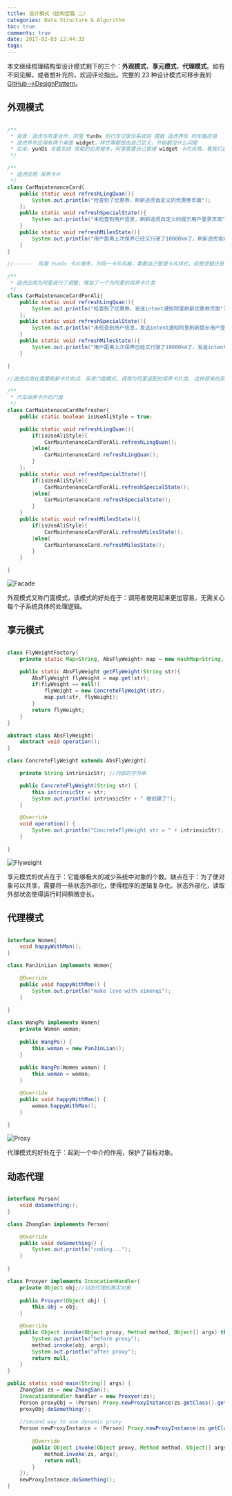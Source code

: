 ```yaml
---
title: 设计模式（结构型篇 二）
categories: Data Structure & Algorithm
toc: true
comments: true
date: 2017-02-03 12:44:33
tags:
---
```


本文继续梳理结构型设计模式剩下的三个：**外观模式**，**享元模式**，**代理模式**。如有不同见解，或者想补充的，欢迎评论指出。完整的 23 种设计模式可移步我的 [GitHub—>DesignPattern](https://github.com/mjd507/DesignPattern)。


<!--more-->

## 外观模式

```java

/**
 * 背景：途虎与阿里合作，阿里 YunOs 的行车记录仪系统将 搭载 途虎养车 的车载应用
 * 途虎养车应用有两个桌面 widget，样式等都是由自己定义，开始都没什么问题
 * 后来，yunOs 车载系统 搭载的应用增多，阿里需要自己管理 widget 卡片风格，看我们途虎应用是如何调整的
 */

/**
 * 途虎应用 保养卡片
 */
class CarMaintenanceCard{
	public static void refreshLingQuan(){
		System.out.println("检查到了优惠券，刷新途虎自定义的优惠券页面");
	};
	public static void refreshSpecialState(){
		System.out.println("未检查到用户信息，刷新途虎自定义的提示用户登录页面");
	}
	public static void refreshMilesState(){
		System.out.println("用户距离上次保养已经又行驶了10000km了，刷新途虎自定义的里程状态页面");
	}
}

//------  阿里 YunOs 卡片增多，为同一卡片风格，需要自己管理卡片样式，但是逻辑还是途虎定义的逻辑

/**
 * 途虎应用为阿里进行了调整，增加了一个为阿里的保养卡片类
 */
class CarMaintenanceCardForAli{
	public static void refreshLingQuan(){
		System.out.println("检查到了优惠券，发送intent通知阿里刷新优惠券页面");
	};
	public static void refreshSpecialState(){
		System.out.println("未检查到用户信息，发送intent通知阿里刷新提示用户登录页面");
	}
	public static void refreshMilesState(){
		System.out.println("用户距离上次保养已经又行驶了10000km了，发送intent通知阿里刷新里程状态页面");
	}

}

//途虎应用在需要刷新卡片的点，采用门面模式，调用为阿里适配的保养卡片类, 这样原来的系统也不受到影响

/**
 * 汽车保养卡片的门面
 */
class CarMaintenaceCardRefresher{
	public static boolean isUseAliStyle = true;

	public static void refreshLingQuan(){
		if(isUseAliStyle){
			CarMaintenanceCardForAli.refreshLingQuan();
		}else{
			CarMaintenanceCard.refreshLingQuan();
		}
	};
	public static void refreshSpecialState(){
		if(isUseAliStyle){
			CarMaintenanceCardForAli.refreshSpecialState();
		}else{
			CarMaintenanceCard.refreshSpecialState();
		}
	}
	public static void refreshMilesState(){
		if(isUseAliStyle){
			CarMaintenanceCardForAli.refreshMilesState();
		}else{
			CarMaintenanceCard.refreshMilesState();
		}
	}

}

```

![Facade](https://user-images.githubusercontent.com/8939151/111023284-0ea6f580-8413-11eb-9630-dbdeb3696034.png)

外观模式又称门面模式，该模式的好处在于：调用者使用起来更加容易，无需关心每个子系统具体的处理逻辑。


## 享元模式

```java

class FlyWeightFactory{
	private static Map<String, AbsFlyWeight> map = new HashMap<String, AbsFlyWeight>();

	public static AbsFlyWeight getFlyWeight(String str){
		AbsFlyWeight flyWeight = map.get(str);
		if(flyWeight == null){
			flyWeight = new ConcreteFlyWeight(str);
			map.put(str, flyWeight);
		}
		return flyWeight;
	}
}

abstract class AbsFlyWeight{
	abstract void operation();
}

class ConcreteFlyWeight extends AbsFlyWeight{

	private String intrinsicStr; //内部的字符串

	public ConcreteFlyWeight(String str) {
		this.intrinsicStr = str;
		System.out.println( intrinsicStr + " 被创建了");
	}

	@Override
	void operation() {
		System.out.println("ConcreteFlyWeight str = " + intrinsicStr);
	}

}
```

![Flyweight](https://user-images.githubusercontent.com/8939151/111023293-1bc3e480-8413-11eb-8906-39ad0acfd403.png)

享元模式的优点在于：它能够极大的减少系统中对象的个数。缺点在于：为了使对象可以共享，需要将一些状态外部化，使得程序的逻辑复杂化。状态外部化，读取外部状态使得运行时间稍微变长。


## 代理模式

```java

interface Women{
	void happyWithMan();
}

class PanJinLian implements Women{

	@Override
	public void happyWithMan() {
		System.out.println("make love with ximenqi");
	}
	
}

class WangPo implements Women{
	private Women woman;
	
	public WangPo() {
		this.woman = new PanJinLian();
	}
	
	public WangPo(Women woman) {
		this.woman = woman;
	}

	@Override
	public void happyWithMan() {
		woman.happyWithMan();
	}
	
}
```

![Proxy](https://user-images.githubusercontent.com/8939151/111023298-29796a00-8413-11eb-947f-be6c552ae984.png)

代理模式的好处在于：起到一个中介的作用，保护了目标对象。

## 动态代理

```java

interface Person{
	void doSomething();
}

class ZhangSan implements Person{

	@Override
	public void doSomething() {
		System.out.println("coding...");
	}
	
}

class Proxyer implements InvocationHandler{
	private Object obj;//动态代理的真实对象
	
	public Proxyer(Object obj) {
		this.obj = obj;
	}

	@Override
	public Object invoke(Object proxy, Method method, Object[] args) throws Throwable {
		System.out.println("before proxy");
		method.invoke(obj, args);
		System.out.println("after proxy");
		return null;
	}
}

public static void main(String[] args) {
	ZhangSan zs = new ZhangSan();
	InvocationHandler handler = new Proxyer(zs);
	Person proxyObj = (Person) Proxy.newProxyInstance(zs.getClass().getClassLoader(), zs.getClass().getInterfaces(), handler);
	proxyObj.doSomething();
	
	//second way to use dynamic proxy
	Person newProxyInstance = (Person) Proxy.newProxyInstance(zs.getClass().getClassLoader(), zs.getClass().getInterfaces(), new InvocationHandler() {
		
		@Override
		public Object invoke(Object proxy, Method method, Object[] args) throws Throwable {
			method.invoke(zs, args);
			return null;
		}
	});
	newProxyInstance.doSomething();
}
```


